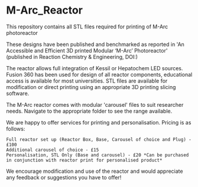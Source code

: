 # M-Arc_Reactor
This repository contains all STL files required for printing of M-Arc photoreactor

These designs have been published and benchmarked as reported in 'An Accessible and Efficient 3D printed Modular ‘M-Arc’ Photoreactor' (published in Reaction Chemistry & Engineering, DOI:)

The reactor allows full integration of Kessil or Hepatochem LED sources. Fusion 360 has been used for design of all reactor components, educational access is available for most universities.
STL files are available for modification or  direct printing using an appropriate 3D printing slicing software.

The M-Arc reactor comes with modular 'carousel' files to suit researcher needs. Navigate to the appropriate folder to see the range available. 

We are happy to offer services for printing and personalisation. Pricing is as follows:

    Full reactor set up (Reactor Box, Base, Carousel of choice and Plug) - £100
    Additional carousel of choice - £15
    Personalisation, STL Only (Base and carousel) - £20 *Can be purchased in conjunction with reactor print for personalised product*

We encourage modification and use of the reactor and would appreciate any feedback or suggestions you have to offer! 
